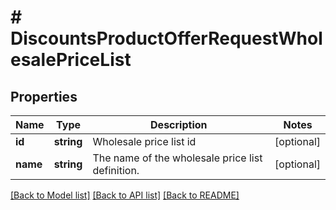 # # DiscountsProductOfferRequestWholesalePriceList

## Properties

Name | Type | Description | Notes
------------ | ------------- | ------------- | -------------
**id** | **string** | Wholesale price list id | [optional]
**name** | **string** | The name of the wholesale price list definition. | [optional]

[[Back to Model list]](../../README.md#models) [[Back to API list]](../../README.md#endpoints) [[Back to README]](../../README.md)
